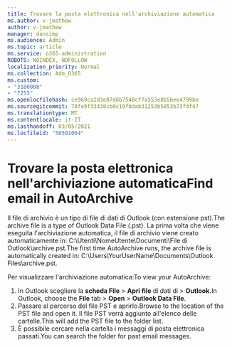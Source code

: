 ```yaml
---
title: Trovare la posta elettronica nell'archiviazione automatica
ms.author: v-jmathew
author: v-jmathew
manager: dansimp
ms.audience: Admin
ms.topic: article
ms.service: o365-administration
ROBOTS: NOINDEX, NOFOLLOW
localization_priority: Normal
ms.collection: Adm_O365
ms.custom:
- "3100008"
- "7255"
ms.openlocfilehash: ce969ca2d3e07d6b7548cf7a553e8b5bee4799be
ms.sourcegitcommit: 78fe9f33438cb0c19f0dab31253b5853b73f4f47
ms.translationtype: MT
ms.contentlocale: it-IT
ms.lasthandoff: 03/05/2021
ms.locfileid: "50501064"
---
```

# <a name="find-email-in-autoarchive"></a><span data-ttu-id="26f81-102">Trovare la posta elettronica nell'archiviazione automatica</span><span class="sxs-lookup"><span data-stu-id="26f81-102">Find email in AutoArchive</span></span>

<span data-ttu-id="26f81-103">Il file di archivio è un tipo di file di dati di Outlook (con estensione pst).</span><span class="sxs-lookup"><span data-stu-id="26f81-103">The archive file is a type of Outlook Data File (.pst).</span></span> <span data-ttu-id="26f81-104">La prima volta che viene eseguita l'archiviazione automatica, il file di archivio viene creato automaticamente in: C:\Utenti\NomeUtente\Documenti\File di Outlook\archive.pst.</span><span class="sxs-lookup"><span data-stu-id="26f81-104">The first time AutoArchive runs, the archive file is automatically created in: C:\Users\YourUserName\Documents\Outlook Files\archive.pst.</span></span>

<span data-ttu-id="26f81-105">Per visualizzare l'archiviazione automatica:</span><span class="sxs-lookup"><span data-stu-id="26f81-105">To view your AutoArchive:</span></span>

1. <span data-ttu-id="26f81-106">In Outlook scegliere la **scheda File** > **Apri file** di dati di  >  **Outlook.**</span><span class="sxs-lookup"><span data-stu-id="26f81-106">In Outlook, choose the **File** tab > **Open** > **Outlook Data File**.</span></span>
2. <span data-ttu-id="26f81-107">Passare al percorso del file PST e aprirlo.</span><span class="sxs-lookup"><span data-stu-id="26f81-107">Browse to the location of the PST file and open it.</span></span> <span data-ttu-id="26f81-108">Il file PST verrà aggiunto all'elenco delle cartelle.</span><span class="sxs-lookup"><span data-stu-id="26f81-108">This will add the PST file to the folder list.</span></span>
3. <span data-ttu-id="26f81-109">È possibile cercare nella cartella i messaggi di posta elettronica passati.</span><span class="sxs-lookup"><span data-stu-id="26f81-109">You can search the folder for past email messages.</span></span>
